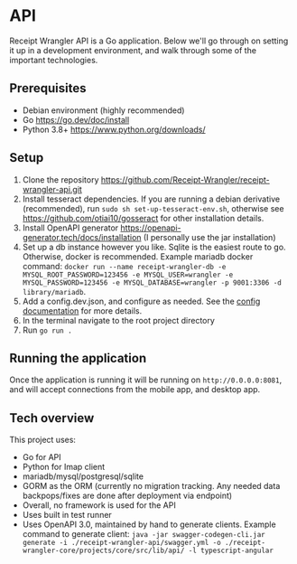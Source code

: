 # API

Receipt Wrangler API is a Go application. Below we'll go through on setting it up in a development environment, and walk
through some of the important technologies.

## Prerequisites

* Debian environment (highly recommended)
* Go https://go.dev/doc/install
* Python 3.8+ https://www.python.org/downloads/

## Setup

1. Clone the repository https://github.com/Receipt-Wrangler/receipt-wrangler-api.git
2. Install tesseract dependencies. If you are running a debian derivative (recommended),
   run `sudo sh set-up-tesseract-env.sh`, otherwise see https://github.com/otiai10/gosseract for other installation
   details.
3. Install OpenAPI generator https://openapi-generator.tech/docs/installation (I personally use the jar installation)
4. Set up a db instance however you like. Sqlite is the easiest route to go. Otherwise, docker is recommended.
   Example mariadb docker
   command: `docker run --name receipt-wrangler-db -e MYSQL_ROOT_PASSWORD=123456 -e MYSQL_USER=wrangler -e MYSQL_PASSWORD=123456 -e MYSQL_DATABASE=wrangler -p 9001:3306 -d library/mariadb`.
5. Add a config.dev.json, and configure as needed. See the [config documentation](/docs/configuration) for more details.
6. In the terminal navigate to the root project directory
7. Run `go run .`

## Running the application

Once the application is running it will be running on `http://0.0.0.0:8081`, and will accept connections from the mobile
app, and desktop app.

## Tech overview

This project uses:

- Go for API
- Python for Imap client
- mariadb/mysql/postgresql/sqlite
- GORM as the ORM (currently no migration tracking. Any needed data backpops/fixes are done after deployment via
  endpoint)
- Overall, no framework is used for the API
- Uses built in test runner
- Uses OpenAPI 3.0, maintained by hand to generate clients. Example command to generate
  client: `java -jar swagger-codegen-cli.jar generate -i ./receipt-wrangler-api/swagger.yml -o ./receipt-wrangler-core/projects/core/src/lib/api/ -l typescript-angular`

